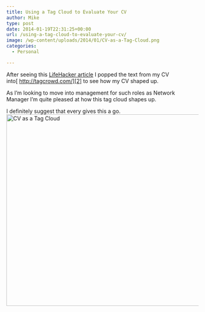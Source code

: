 ```yaml
---
title: Using a Tag Cloud to Evaluate Your CV
author: Mike
type: post
date: 2014-01-19T22:31:25+00:00
url: /using-a-tag-cloud-to-evaluate-your-cv/
image: /wp-content/uploads/2014/01/CV-as-a-Tag-Cloud.png
categories:
  - Personal

---
```

After seeing this [LifeHacker article][1] I popped the text from my CV into[ http://tagcrowd.com/][2] to see how my CV shaped up.

As I&#8217;m looking to move into management for such roles as Network Manager I&#8217;m quite pleased at how this tag cloud shapes up.

I definitely suggest that every gives this a go.  
[<img loading="lazy" class="aligncenter size-full wp-image-304" alt="CV as a Tag Cloud" src="/wp-content/uploads/2014/01/CV-as-a-Tag-Cloud.png" width="570" height="502" srcset="/wp-content/uploads/2014/01/CV-as-a-Tag-Cloud.png 570w, /wp-content/uploads/2014/01/CV-as-a-Tag-Cloud-300x264.png 300w" sizes="(max-width: 570px) 100vw, 570px" />][2]

 [1]: http://lifehacker.com/use-a-tag-cloud-to-check-what-you-need-to-change-in-you-1503627789
 [2]: http://tagcrowd.com/